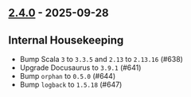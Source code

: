 ## [2.4.0](https://github.com/Kevin-Lee/logger-f/issues?q=is%3Aissue%20is%3Aclosed%20milestone%3Av2-m1-28) - 2025-09-28

## Internal Housekeeping

* Bump Scala `3` to `3.3.5` and `2.13` to `2.13.16` (#638)
* Upgrade Docusaurus to `3.9.1` (#641)
* Bump `orphan` to `0.5.0` (#644)
* Bump `logback` to `1.5.18` (#647)
